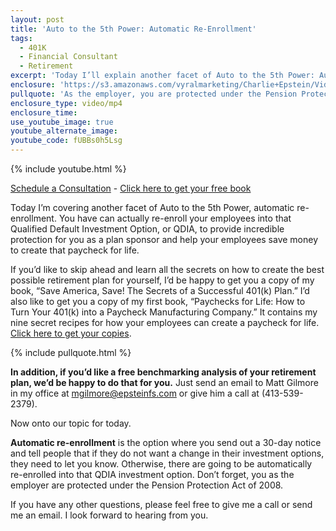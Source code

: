 ```yaml
---
layout: post
title: 'Auto to the 5th Power: Automatic Re-Enrollment'
tags:
  - 401K
  - Financial Consultant
  - Retirement
excerpt: 'Today I’ll explain another facet of Auto to the 5th Power: Automatic re-enrollment.'
enclosure: 'https://s3.amazonaws.com/vyralmarketing/Charlie+Epstein/Videos/2017+Videos/Auto+to+the+5th+Power-+Automatic+Re-Enrollment+-+The+401K+Coach.mp4'
pullquote: 'As the employer, you are protected under the Pension Protection Act of 2008.'
enclosure_type: video/mp4
enclosure_time:
use_youtube_image: true
youtube_alternate_image:
youtube_code: fUBBs0h5Lsg
---
```



{% include youtube.html %}

[Schedule a Consultation](https://secure.scheduleonce.com/Consultation-EpsteinFinancial) - [Click here to get your free book](https://www.epsteinfinancial.com/free-book-offer.html)

Today I’m covering another facet of Auto to the 5th Power, automatic re-enrollment. You have can actually re-enroll your employees into that Qualified Default Investment Option, or QDIA, to provide incredible protection for you as a plan sponsor and help your employees save money to create that paycheck for life.

If you’d like to skip ahead and learn all the secrets on how to create the best possible retirement plan for yourself, I’d be happy to get you a copy of my book, “Save America, Save! The Secrets of a Successful 401(k) Plan.” I’d also like to get you a copy of my first book, “Paychecks for Life: How to Turn Your 401(k) into a Paycheck Manufacturing Company.” It contains my nine secret recipes for how your employees can create a paycheck for life. [Click here to get your copies](https://www.epsteinfinancial.com/free-book-offer.html).

{% include pullquote.html %}

**In addition, if you’d like a free benchmarking analysis of your retirement plan, we’d be happy to do that for you.** Just send an email to Matt Gilmore in my office at [mgilmore@epsteinfs.com](javascript:void(location.href='mailto:'+String.fromCharCode(109,103,105,108,109,111,114,101,64,101,112,115,116,101,105,110,102,115,46,99,111,109))) or give him a call at (413-539-2379).

Now onto our topic for today.

**Automatic re-enrollment** is the option where you send out a 30-day notice and tell people that if they do not want a change in their investment options, they need to let you know. Otherwise, there are going to be automatically re-enrolled into that QDIA investment option. Don’t forget, you as the employer are protected under the Pension Protection Act of 2008.

If you have any other questions, please feel free to give me a call or send me an email. I look forward to hearing from you.